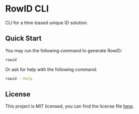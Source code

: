 # RowID CLI

CLI for a time-based unique ID solution.

## Quick Start

You may run the following command to generate RowID:

```bash
rowid
```

Or ask for help with the following command:

```bash
rowid --help
```

## License

This project is MIT licensed, you can find the license file [here](./LICENSE).

